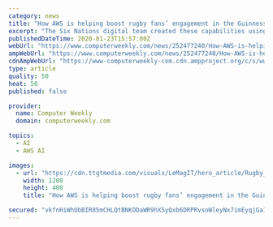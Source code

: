 ```yaml
---
category: news
title: "How AWS is helping boost rugby fans’ engagement in the Guinness Six Nations championship"
excerpt: "The Six Nations digital team created these capabilities using the AWS managed machine learning service, Amazon SageMaker, to build, train and deploy the models. The 2020 Six Nations will see the cloud services giant provide fans with an expanded range of real-time, in-game rugby statistics as they follow all the action from the tournament ..."
publishedDateTime: 2020-01-23T15:57:00Z
webUrl: "https://www.computerweekly.com/news/252477240/How-AWS-is-helping-boost-rugby-fans-engagement-in-the-Guinness-Six-Nations-championship"
ampWebUrl: "https://www.computerweekly.com/news/252477240/How-AWS-is-helping-boost-rugby-fans-engagement-in-the-Guinness-Six-Nations-championship?amp=1"
cdnAmpWebUrl: "https://www-computerweekly-com.cdn.ampproject.org/c/s/www.computerweekly.com/news/252477240/How-AWS-is-helping-boost-rugby-fans-engagement-in-the-Guinness-Six-Nations-championship?amp=1"
type: article
quality: 50
heat: 50
published: false

provider:
  name: Computer Weekly
  domain: computerweekly.com

topics:
  - AI
  - AWS AI

images:
  - url: "https://cdn.ttgtmedia.com/visuals/LeMagIT/hero_article/Rugby_AdobeStock_46421708.jpeg"
    width: 1200
    height: 400
    title: "How AWS is helping boost rugby fans’ engagement in the Guinness Six Nations championship"

secured: "vkfnHiWhObBIR85mCHLQtBNKODaWR9hX5yQxb6DRPRvsoWleyNx7imEyqjGa1pxCVcCXCDiqB369zqoJq7anJWpMk6hP3hJSlJkoR5uCeEiWXW0f9a2T9Nf3WerMNwhFHz+45PUcC4Ys4cPRkDhGIuA570waif2KLS8jm30iKvctUeT2FJvcGuNJYQKhl84+hPqGAgG0bNJ62uFuch5jdGostc0ylKBy5sD15maTeByjdWeoCKpYEOYcQpP8Gt+OxxLm09Gz9t19BTxdnFwydyC7+dIJbdYSXpvNirtM/xwyv1hJ90DovdGPfsT2x+4Z;Y7xItIOyyfHlFBufVaeG1g=="
---
```


